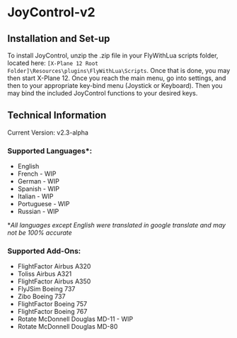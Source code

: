 # JoyControl-v2

## Installation and Set-up

To install JoyControl, unzip the .zip file in your FlyWithLua scripts folder, located here: `[X-Plane 12 Root Folder]\Resources\plugins\FlyWithLua\Scripts`. Once that is done, you may then start X-Plane 12. Once you reach the main menu, go into settings, and then to your appropriate key-bind menu (Joystick or Keyboard). Then you may bind the included JoyControl functions to your desired keys.

## Technical Information

Current Version: v2.3-alpha

### Supported Languages*:
- English
- French - WIP
- German - WIP
- Spanish - WIP
- Italian - WIP
- Portuguese - WIP
- Russian - WIP

 *_All languages except English were translated in google translate and may not be 100% accurate_

### Supported Add-Ons:
- FlightFactor Airbus A320
- Toliss Airbus A321
- FlightFactor Airbus A350
- FlyJSim Boeing 737
- Zibo Boeing 737
- FlightFactor Boeing 757
- FlightFactor Boeing 767
- Rotate McDonnell Douglas MD-11 - WIP
- Rotate McDonnell Douglas MD-80